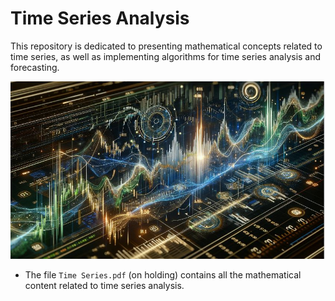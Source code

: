 # Time Series Analysis
This repository is dedicated to presenting mathematical concepts related to time series, as well as implementing algorithms for time series analysis and forecasting.

<p align="center">
  <img src="https://github.com/VictorFrancheto/time-series/blob/main/image.JPG">
</p>

  
* The file `Time Series.pdf` (on holding) contains all the mathematical content related to time series analysis.
